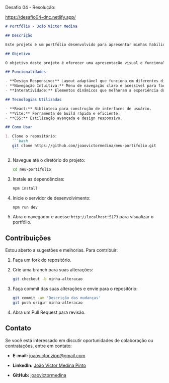 Desafio 04 - Resolução:

https://desafio04-dnc.netlify.app/

````markdown
# Portfólio - João Victor Medina

## Descrição

Este projeto é um portfólio desenvolvido para apresentar minhas habilidades e projetos como desenvolvedor. A aplicação é uma vitrine interativa que demonstra as tecnologias e métodos que utilizo no meu trabalho. O portfólio foi criado com foco em design moderno e responsividade.

## Objetivo

O objetivo deste projeto é oferecer uma apresentação visual e funcional das minhas experiências e competências, permitindo que potenciais empregadores e colaboradores explorem meu trabalho de forma intuitiva.

## Funcionalidades

- **Design Responsivo:** Layout adaptável que funciona em diferentes dispositivos e tamanhos de tela.
- **Navegação Intuitiva:** Menu de navegação claro e acessível para facilitar a exploração do conteúdo.
- **Interatividade:** Elementos dinâmicos que melhoram a experiência do usuário.

## Tecnologias Utilizadas

- **React:** Biblioteca para construção de interfaces de usuário.
- **Vite:** Ferramenta de build rápida e eficiente.
- **CSS:** Estilização avançada e design responsivo.

## Como Usar

1. Clone o repositório:
   ```bash
   git clone https://github.com/joaovictormedina/meu-portifolio.git
   ```
````

2. Navegue até o diretório do projeto:

   ```bash
   cd meu-portifolio
   ```

3. Instale as dependências:

   ```bash
   npm install
   ```

4. Inicie o servidor de desenvolvimento:

   ```bash
   npm run dev
   ```

5. Abra o navegador e acesse `http://localhost:5173` para visualizar o portfólio.

## Contribuições

Estou aberto a sugestões e melhorias. Para contribuir:

1. Faça um fork do repositório.

2. Crie uma branch para suas alterações:

   ```bash
   git checkout -b minha-alteracao
   ```

3. Faça commit das suas alterações e envie para o repositório:

   ```bash
   git commit -am 'Descrição das mudanças'
   git push origin minha-alteracao
   ```

4. Abra um Pull Request para revisão.

## Contato

Se você está interessado em discutir oportunidades de colaboração ou contratações, entre em contato:

- **E-mail:** [joaovictor.zipp@gmail.com](mailto:joaovictor.zipp@gmail.com)

- **LinkedIn:** [João Victor Medina Pinto](https://www.linkedin.com/in/joaovictormedina)

- **GitHub:** [joaovictormedina](https://github.com/joaovictormedina)

```

```
